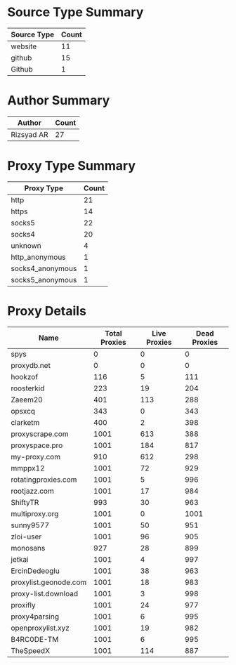 # Source Type Summary

| Source Type | Count |
|-------------|-------|
| website | 11 |
| github | 15 |
| Github | 1 |


# Author Summary

| Author | Count |
|--------|-------|
| Rizsyad AR | 27 |


# Proxy Type Summary

| Proxy Type | Count |
|------------|-------|
| http | 21 |
| https | 14 |
| socks5 | 22 |
| socks4 | 20 |
| unknown | 4 |
| http_anonymous | 1 |
| socks4_anonymous | 1 |
| socks5_anonymous | 1 |


# Proxy Details

| Name | Total Proxies | Live Proxies | Dead Proxies |
|------|---------------|--------------|---------------|
| spys | 0 | 0 | 0 |
| proxydb.net | 0 | 0 | 0 |
| hookzof | 116 | 5 | 111 |
| roosterkid | 223 | 19 | 204 |
| Zaeem20 | 401 | 113 | 288 |
| opsxcq | 343 | 0 | 343 |
| clarketm | 400 | 2 | 398 |
| proxyscrape.com | 1001 | 613 | 388 |
| proxyspace.pro | 1001 | 184 | 817 |
| my-proxy.com | 910 | 612 | 298 |
| mmppx12 | 1001 | 72 | 929 |
| rotatingproxies.com | 1001 | 5 | 996 |
| rootjazz.com | 1001 | 17 | 984 |
| ShiftyTR | 993 | 30 | 963 |
| multiproxy.org | 1001 | 0 | 1001 |
| sunny9577 | 1001 | 50 | 951 |
| zloi-user | 1001 | 96 | 905 |
| monosans | 927 | 28 | 899 |
| jetkai | 1001 | 4 | 997 |
| ErcinDedeoglu | 1001 | 38 | 963 |
| proxylist.geonode.com | 1001 | 18 | 983 |
| proxy-list.download | 1001 | 3 | 998 |
| proxifly | 1001 | 24 | 977 |
| proxy4parsing | 1001 | 6 | 995 |
| openproxylist.xyz | 1001 | 19 | 982 |
| B4RC0DE-TM | 1001 | 6 | 995 |
| TheSpeedX | 1001 | 114 | 887 |
